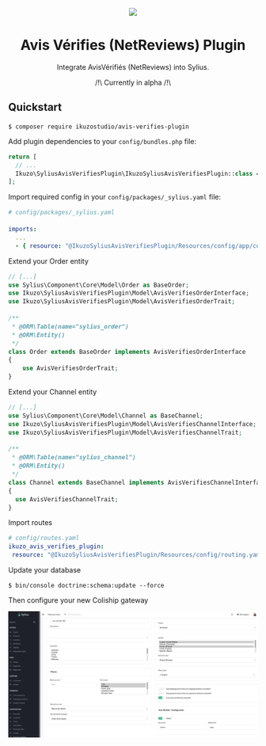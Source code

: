 <p align="center">
    <a href="https://sylius.com" target="_blank">
        <img src="https://demo.sylius.com/assets/shop/img/logo.png" />
    </a>
</p>

<h1 align="center">Avis Vérifies (NetReviews) Plugin</h1>

<p align="center">Integrate AvisVérifiés (NetReviews) into Sylius.</p>
<p align="center">/!\ Currently in alpha /!\</p>

## Quickstart


```
$ composer require ikuzostudio/avis-verifies-plugin
```

Add plugin dependencies to your `config/bundles.php` file:

```php
return [
  // ...
  Ikuzo\SyliusAvisVerifiesPlugin\IkuzoSyliusAvisVerifiesPlugin::class => ['all' => true],
];
```

Import required config in your `config/packages/_sylius.yaml` file:

```yaml
# config/packages/_sylius.yaml

imports:
  ...
  - { resource: "@IkuzoSyliusAvisVerifiesPlugin/Resources/config/app/config.yaml"}
```


Extend your Order entity
```php
// [...]
use Sylius\Component\Core\Model\Order as BaseOrder;
use Ikuzo\SyliusAvisVerifiesPlugin\Model\AvisVerifiesOrderInterface;
use Ikuzo\SyliusAvisVerifiesPlugin\Model\AvisVerifiesOrderTrait;

/**
 * @ORM\Table(name="sylius_order")
 * @ORM\Entity()
 */
class Order extends BaseOrder implements AvisVerifiesOrderInterface
{
    use AvisVerifiesOrderTrait;
}
```

Extend your Channel entity
```php
// [...]
use Sylius\Component\Core\Model\Channel as BaseChannel;
use Ikuzo\SyliusAvisVerifiesPlugin\Model\AvisVerifiesChannelInterface;
use Ikuzo\SyliusAvisVerifiesPlugin\Model\AvisVerifiesChannelTrait;

/**
 * @ORM\Table(name="sylius_channel")
 * @ORM\Entity()
 */
class Channel extends BaseChannel implements AvisVerifiesChannelInterface
{
  use AvisVerifiesChannelTrait;
}
```

Import routes
```yaml
# config/routes.yaml
ikuzo_avis_verifies_plugin:
 resource: "@IkuzoSyliusAvisVerifiesPlugin/Resources/config/routing.yaml"
```

Update your database

```
$ bin/console doctrine:schema:update --force
```

Then configure your new Coliship gateway 

<img src="doc/config.png" />


